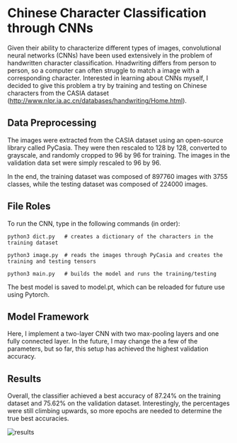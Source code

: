 # Chinese Character Classification through CNNs

Given their ability to characterize different types of images, convolutional neural networks (CNNs) have been used extensively in the problem of handwritten character classification. Hnadwriting differs from person to person, so a computer can often struggle to match a image with a corresponding character. Interested in learning about CNNs myself, I decided to give this problem a try by training and testing on Chinese characters from the CASIA dataset (http://www.nlpr.ia.ac.cn/databases/handwriting/Home.html).

## Data Preprocessing

The images were extracted from the CASIA dataset using an open-source library called PyCasia. They were then rescaled to 128 by 128, converted to grayscale, and randomly cropped to 96 by 96 for training. The images in the validation data set were simply rescaled to 96 by 96.

In the end, the training dataset was composed of 897760 images with 3755 classes, while the testing dataset was composed of 224000 images.

## File Roles

To run the CNN, type in the following commands (in order):
```
python3 dict.py   # creates a dictionary of the characters in the training dataset

python3 image.py  # reads the images through PyCasia and creates the training and testing tensors

python3 main.py   # builds the model and runs the training/testing
```

The best model is saved to model.pt, which can be reloaded for future use using Pytorch.

## Model Framework

Here, I implement a two-layer CNN with two max-pooling layers and one fully connected layer. In the future, I may change the a few of the parameters, but so far, this setup has achieved the highest validation accuracy.

## Results

Overall, the classifier achieved a best accuracy of 87.24% on the training dataset and 75.62% on the validation dataset. Interestingly, the percentages were still climbing upwards, so more epochs are needed to determine the true best accuracies.

![results](https://raw.githubusercontent.com/williamhu99/chinese-character-classifier/master/Images/results.png)
